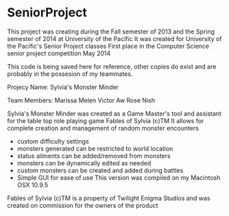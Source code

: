# SeniorProject
This project was creating during the Fall semester of 2013 and the Spring semester of 2014 at University of the Pacific
It was created for University of the Pacific's Senior Project classes
First place in the Computer Science senior project competition May 2014

This code is being saved here for reference, other copies do exist and are probably in the possesion of my teammates.

Projecy Name:
Sylvia's Monster Minder

Team Members:
Marissa Melen
Victor Aw
Rose Nish

Sylvia's Monster Minder was created as a Game Master's tool and assistant 
for the table top role playing game Fables of Sylvia (c)TM
It allows for complete creation and management of random monster encounters
 - custom difficulty settings
 - monsters generated can be restricted to world location
 - status ailments can be added/removed from monsters
 - monsters can be dynamically edited as needed
 - custom monsters can be created and added during battles
 - Simple GUI for ease of use
 This version was compiled on my Macintosh OSX 10.9.5
 
Fables of Sylvia (c)TM is a property of Twilight Enigma Studios and was created on commission for the owners of the product
